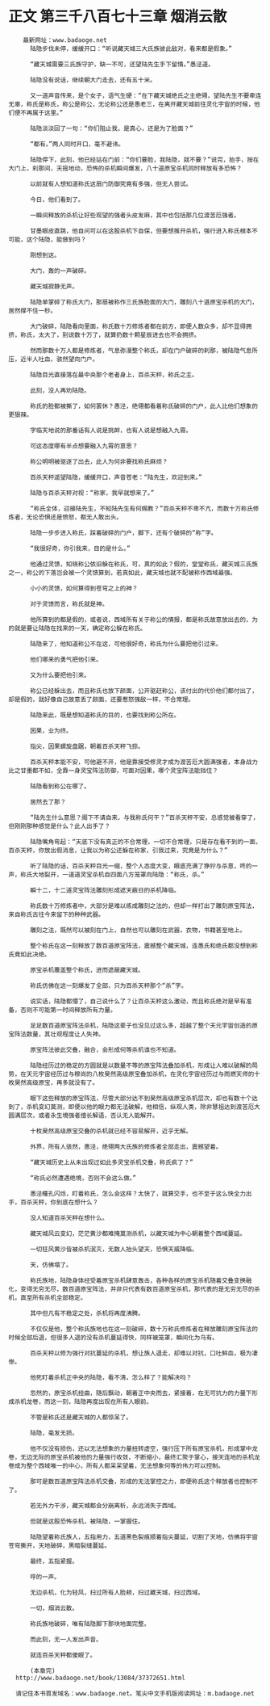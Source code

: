 # 正文 第三千八百七十三章 烟消云散
        最新网址：www.badaoge.net
          陆隐步伐未停，缓缓开口：“听说藏天城三大氏族彼此敌对，看来都是假象。”
      
          “藏天城需要三氏族守护，缺一不可，还望陆先生手下留情。”愚泾道。
      
          陆隐没有说话，继续朝大门走去，还有五十米。
      
          又一道声音传来，是个女子，语气生硬：“在下藏天城绝氏之主绝翎，望陆先生不要牵连无辜，称氏是称氏，称公是称公，无论称公还是愚老三，在离开藏天城前往灵化宇宙的时候，他们便不再属于这里。”
      
          陆隐淡淡回了一句：“你们阻止我，是真心，还是为了脸面？”
      
          “都有。”两人同时开口，毫不避讳。
      
          陆隐停下，此刻，他已经站在门前：“你们要脸，我陆隐，就不要？”说完，抬手，按在大门上，刹那间，天摇地动，恐怖的杀机瞬间爆发，八十道原宝杀机同时释放有多恐怖？
      
          以前就有人想知道称氏这扇门防御究竟有多强，但无人尝试。
      
          今日，他们看到了。
      
          一瞬间释放的杀机让好些观望的强者头皮发麻，其中也包括那几位渡苦厄强者。
      
          甘墨眼皮直跳，他自问可以在这股杀机下自保，但要想推开杀机，强行进入称氏根本不可能，这个陆隐，能做到吗？
      
          刚想到这。
      
          大门，轰的一声破碎。
      
          藏天城寂静无声。
      
          陆隐单掌碎了称氏大门，那扇被称作三氏族脸面的大门，雕刻八十道原宝杀机的大门，居然撑不住一秒。
      
          大门破碎，陆隐看向里面，称氏数十万修炼者都在前方，即便人数众多，却不显得拥挤，称氏，太大了，别说数十万了，就算扔数十颗星辰进去也不会拥挤。
      
          然而那数十万人都是修炼者，气息弥漫整个称氏，却在门户破碎的刹那，被陆隐气息所压，近半人吐血，骇然望向门户。
      
          陆隐目光直接落在最中央那个老者身上，百杀天秤，称氏之主。
      
          此刻，没人再劝陆隐。
      
          称氏的脸都被撕了，如何罢休？愚泾，绝翎都看着称氏破碎的门户，此人比他们想象的更狠辣。
      
          字临天地说的那番话有人说是挑衅，也有人说是想融入九霄。
      
          可这态度哪有半点想要融入九霄的意思？
      
          称公明明被驱逐了出去，此人为何非要找称氏麻烦？
      
          百杀天秤遥望陆隐，缓缓开口，声音苍老：“陆先生，欢迎到来。”
      
          陆隐与百杀天秤对视：“称家，我早就想来了。”
      
          “称氏全体，迎接陆先生，不知陆先生有何赐教？”百杀天秤不卑不亢，而数十万称氏修炼者，无论恐惧还是愤怒，都无人敢出头。
      
          陆隐一步步进入称氏，踩着破碎的门户，脚下，还有个破碎的“称”字。
      
          “我很好奇，你引我来，目的是什么。”
      
          他通过灵馈，知晓称公依旧躲在称氏，可，真的如此？假的，堂堂称氏，藏天城三氏族之一，称公的下落岂会被一个灵馈算到，若真如此，藏天城也就不配被称作西域最强。
      
          小小的灵馈，如何算得到苍穹之上的神？
      
          对于灵馈而言，称氏就是神。
      
          他所算到的都是假的，或者说，西域所有关于称公的情报，都是称氏故意放出去的，为的就是要让陆隐在找来的一天，确定称公躲在称氏。
      
          陆隐来了，他知道称公不在这，可他很好奇，称氏为什么要把他引过来。
      
          他们哪来的勇气把他引来。
      
          又为什么要把他引来。
      
          称公已经躲出去，而且称氏也放下颜面，公开驱赶称公，该付出的代价他们都付出了，却是假的，就好像自己故意丢了颜面，还要惹怒强敌一样，不合常理。
      
          陆隐来此，既是想知道称氏的目的，也要找到称公所在。
      
          因果，业为终。
      
          指尖，因果螺旋盘踞，朝着百杀天秤飞掠。
      
          百杀天秤本能不安，可他避不开，他是靠接受修灵才成为渡苦厄大圆满强者，本身战力比之甘墨都不如，全靠一身灵宝阵法防御，可面对因果，哪个灵宝阵法能挡住？
      
          陆隐看到称公在哪了。
      
          居然去了那？
      
          “陆先生什么意思？阁下不请自来，与我称氏何干？”百杀天秤不安，总感觉被看穿了，但刚刚那种感觉是什么？此人出手了？
      
          陆隐嘴角弯起：“天底下没有真正的不合常理，一切不合常理，只是存在看不到的一面，百杀天秤，你放出假消息，让我以为称公还躲在称家，引我过来，究竟是为什么？”
      
          听了陆隐的话，百杀天秤目光一缩，整个人态度大变，眼底充满了狰狞与杀意，咚的一声，称氏大地裂开，一道道灵宝杀机自四面八方笼罩向陆隐：“称氏，杀。”
      
          瞬十二，十二道灵宝阵法雕刻形成遮天蔽日的杀机降临。
      
          称氏数十万修炼者中，大部分是难以练成雕刻之法的，但却一样打出了雕刻原宝阵法，来自称氏古往今来留下的种种武器。
      
          雕刻之法，既然可以被刻在门上，自然也可以雕刻在武器，衣物，书籍甚至地上。
      
          整个称氏在这一刻释放了数百道原宝阵法，震撼整个藏天城，连愚氏和绝氏都没想到称氏竟如此决绝。
      
          原宝杀机覆盖整个称氏，进而遮蔽藏天城。
      
          称氏仿佛在这一刻爆发了全部，只为百杀天秤那个“杀”字。
      
          说实话，陆隐都懵了，自己说什么了？让百杀天秤这么激动，而且称氏绝对是早有准备，否则不可能第一时间释放所有力量。
      
          足足数百道原宝阵法杀机，陆隐这辈子也没见过这么多，超越了整个天元宇宙创造的原宝阵法数量，其壮观程度让人失神。
      
          原宝阵法彼此交叠，融合，会形成何等杀机谁也不知道。
      
          陆隐经历过的稳定的方圆就是以数量不等的原宝阵法叠加杀机，形成让人难以破解的局势，在天元宇宙经历过与穆尚的八枚昊然高级原宝叠加杀机，在灵化宇宙经历过与雨燃天师的十枚昊然高级原宝，再多就没有了。
      
          眼下这些释放的原宝阵法，尽管大部分达不到昊然高级原宝杀机层次，却也有数十个达到了，杀机变幻莫测，即便以他的眼力都无法破解，他相信，纵观人类，除非慧祖达到渡苦厄大圆满层次，或者永生境强者擅长解语，否认无人能解开。
      
          十枚昊然高级原宝交叠的杀机就已经不容易解开，近乎无解。
      
          外界，所有人骇然，愚泾，绝翎两大氏族的修炼者全部走出，震撼望着。
      
          “藏天城历史上从未出现过如此多灵宝杀机交叠，称氏疯了？”
      
          “称氏必然遭遇绝境，否则不会这么做。”
      
          愚泾瞳孔闪烁，盯着称氏，怎么会这样？太快了，就算交手，也不至于这么快全力出手，百杀天秤，你到底在想什么？
      
          没人知道百杀天秤在想什么。
      
          藏天城风云变幻，茫茫黄沙都难掩莫测杀机，以藏天城为中心朝着整个西域蔓延。
      
          一切狂风黄沙皆被杀机泯灭，无数人抬头望天，恐惧天威降临。
      
          天，仿佛塌了。
      
          称氏族地，陆隐身体经受着原宝杀机肆意轰击，各种各样的原宝杀机随着交叠变换融化，变得无穷无尽，数百道原宝阵法，并非只代表有数百道原宝杀机，那代表的是无穷无尽的杀机，直至所有杀机全部稳定。
      
          其中但凡有不稳定之处，杀机将再度沸腾。
      
          不仅仅是他，整个称氏族地也在这一刻破碎，数十万称氏修炼者在释放雕刻原宝阵法的时候全部后退，但很多人退的没有杀机蔓延得快，同样被笼罩，瞬间化为乌有。
      
          百杀天秤以修为强行对抗蔓延的杀机，想让族人退走，却难以对抗，口吐鲜血，极为凄惨。
      
          他死盯着杀机正中央的陆隐，看不清，怎么样了？能解决吗？
      
          忽然的，原宝杀机扭曲，随后飘动，朝着正中央而去，紧接着，在无可抗力的力量下形成杀机龙卷，而这一刻，陆隐再度出现在所有人眼前。
      
          不管是称氏还是藏天城的人都惊呆了。
      
          陆隐，毫发无损。
      
          他不仅没有损伤，还以无法想象的力量扭转虚空，强行压下所有原宝杀机，形成掌中龙卷，无边无际的原宝杀机被他的力量强行收敛，不断缩小，最终汇聚于掌心，接天连地的杀机龙卷成为整个西域唯一的中心，所有人都呆呆望着，无法想象何等的伟力可以控制。
      
          那可是数百道原宝阵法杀机交叠，形成的无法掌控之力，即便称氏这个释放者也控制不了。
      
          若无外力干涉，藏天城都会分崩离析，永远消失于西域。
      
          但就是这股恐怖杀机，被陆隐，一掌握住。
      
          陆隐望着称氏族人，五指用力，五道黑色裂痕顺着指尖蔓延，切割了天地，仿佛将宇宙苍穹撕开，天地破碎，黑暗裂缝蔓延。
      
          最终，五指紧握。
      
          呼的一声。
      
          无边杀机，化为轻风，扫过所有人脸颊，扫过藏天城，扫过西域。
      
          一切，烟消云散。
      
          称氏族地破碎，唯有陆隐脚下那块地面完整。
      
          而此刻，无一人发出声音。
      
          就连百杀天秤都傻眼了。
      
          (本章完)
      http://www.badaoge.net/book/13084/37372651.html
      
      请记住本书首发域名：www.badaoge.net。笔尖中文手机版阅读网址：m.badaoge.net